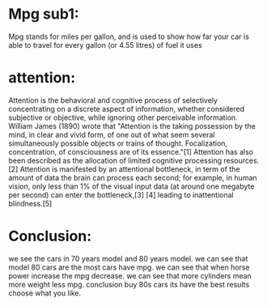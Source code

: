 # Mpg sub1:  
Mpg stands for miles per gallon, and is used to show how far your car is able to travel for every gallon (or 4.55 litres) of fuel it uses
# attention:
Attention is the behavioral and cognitive process of selectively concentrating on a discrete aspect of information, whether considered subjective or objective, while ignoring other perceivable information. William James (1890) wrote that "Attention is the taking possession by the mind, in clear and vivid form, of one out of what seem several simultaneously possible objects or trains of thought. Focalization, concentration, of consciousness are of its essence."[1] Attention has also been described as the allocation of limited cognitive processing resources.[2] Attention is manifested by an attentional bottleneck, in term of the amount of data the brain can process each second; for example, in human vision, only less than 1% of the visual input data (at around one megabyte per second) can enter the bottleneck,[3] [4] leading to inattentional blindness.[5]
# Conclusion:
we see the cars in 70 years model and 80 years model.
we can see that model 80 cars are the most cars have mpg.
we can see that when horse power increase the mpg decrease.
we can see that more cylinders mean more weight less mpg.
conclusion buy 80s cars its have the best results choose what you like.